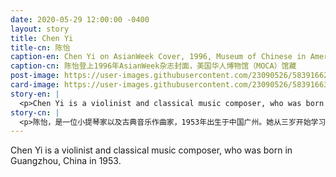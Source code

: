 ```yaml
---
date: 2020-05-29 12:00:00 -0400
layout: story
title: Chen Yi
title-cn: 陈怡
caption-en: Chen Yi on AsianWeek Cover, 1996, Museum of Chinese in America (MOCA) Collection
caption-cn: 陈怡登上1996年AsianWeek杂志封面，美国华人博物馆（MOCA）馆藏
post-image: https://user-images.githubusercontent.com/23090526/58391662-d4355400-8004-11e9-8065-66253455186b.jpg
card-image: https://user-images.githubusercontent.com/23090526/58391663-d4cdea80-8004-11e9-85b0-f6276c94a2b4.jpg
story-en: |
  <p>Chen Yi is a violinist and classical music composer, who was born in Guangzhou, China in 1953. She began studying piano at the age of 3 but her musical education was derailed by the Cultural Revolution. During that time she was sent to perform mandatory labor in the countryside; she used this time to learn and appreciate Chinese folk culture. After the Cultural Revolution, Yi became the first Chinese woman to receive a Master of Arts in music composition from the Central Conservatory of Music in Beijing in 1986. She continues to compose and blend eastern and western sensibilities in her compositions.</p>
story-cn: |
  <p>陈怡，是一位小提琴家以及古典音乐作曲家，1953年出生于中国广州。她从三岁开始学习钢琴，但她的音乐教育因文化大革命而中断。在那段时间里，她被派到农村强制劳动，她利用这段时间学习和欣赏中国民间文化。文化大革命之后，陈怡于1986年成为第一位获得中央音乐学院音乐创作硕士学位的中国女性。她一直坚持创作，并在她的创作中融合东方与西方的灵感。</p>
---
```

Chen Yi is a violinist and classical music composer, who was born in Guangzhou, China in 1953.

